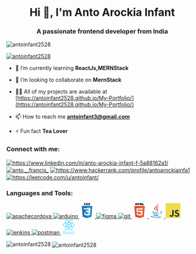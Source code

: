 <h1 align="center">Hi 👋, I'm Anto Arockia Infant</h1>
<h3 align="center">A passionate frontend developer from India</h3>

<p align="left"> <img src="https://komarev.com/ghpvc/?username=antoinfant2528&label=Profile%20views&color=0e75b6&style=flat" alt="antoinfant2528" /> </p>

<p align="left"> <a href="https://github.com/ryo-ma/github-profile-trophy"><img src="https://github-profile-trophy.vercel.app/?username=antoinfant2528" alt="antoinfant2528" /></a> </p>

- 🌱 I’m currently learning **ReactJs,MERNStack**

- 👯 I’m looking to collaborate on **MernStack**

- 👨‍💻 All of my projects are available at [https://antoinfant2528.github.io/My-Portfolio/](https://antoinfant2528.github.io/My-Portfolio/)

- 📫 How to reach me **antoinfant3@gmail.com**

- ⚡ Fun fact **Tea Lover**

<h3 align="left">Connect with me:</h3>
<p align="left">
<a href="https://linkedin.com/in/https://www.linkedin.com/in/anto-arockia-infant-f-5a88162a1/" target="blank"><img align="center" src="https://raw.githubusercontent.com/rahuldkjain/github-profile-readme-generator/master/src/images/icons/Social/linked-in-alt.svg" alt="https://www.linkedin.com/in/anto-arockia-infant-f-5a88162a1/" height="30" width="40" /></a>
<a href="https://instagram.com/anto._.francis_" target="blank"><img align="center" src="https://raw.githubusercontent.com/rahuldkjain/github-profile-readme-generator/master/src/images/icons/Social/instagram.svg" alt="anto._.francis_" height="30" width="40" /></a>
<a href="https://www.hackerrank.com/https://www.hackerrank.com/profile/antoarockiainfa1" target="blank"><img align="center" src="https://raw.githubusercontent.com/rahuldkjain/github-profile-readme-generator/master/src/images/icons/Social/hackerrank.svg" alt="https://www.hackerrank.com/profile/antoarockiainfa1" height="30" width="40" /></a>
<a href="https://www.leetcode.com/https://leetcode.com/u/antoinfant/" target="blank"><img align="center" src="https://raw.githubusercontent.com/rahuldkjain/github-profile-readme-generator/master/src/images/icons/Social/leet-code.svg" alt="https://leetcode.com/u/antoinfant/" height="30" width="40" /></a>
</p>

<h3 align="left">Languages and Tools:</h3>
<p align="left"> <a href="https://cordova.apache.org/" target="_blank" rel="noreferrer"> <img src="https://www.vectorlogo.zone/logos/apache_cordova/apache_cordova-icon.svg" alt="apachecordova" width="40" height="40"/> </a> <a href="https://www.arduino.cc/" target="_blank" rel="noreferrer"> <img src="https://cdn.worldvectorlogo.com/logos/arduino-1.svg" alt="arduino" width="40" height="40"/> </a> <a href="https://www.w3schools.com/css/" target="_blank" rel="noreferrer"> <img src="https://raw.githubusercontent.com/devicons/devicon/master/icons/css3/css3-original-wordmark.svg" alt="css3" width="40" height="40"/> </a> <a href="https://www.figma.com/" target="_blank" rel="noreferrer"> <img src="https://www.vectorlogo.zone/logos/figma/figma-icon.svg" alt="figma" width="40" height="40"/> </a> <a href="https://git-scm.com/" target="_blank" rel="noreferrer"> <img src="https://www.vectorlogo.zone/logos/git-scm/git-scm-icon.svg" alt="git" width="40" height="40"/> </a> <a href="https://www.w3.org/html/" target="_blank" rel="noreferrer"> <img src="https://raw.githubusercontent.com/devicons/devicon/master/icons/html5/html5-original-wordmark.svg" alt="html5" width="40" height="40"/> </a> <a href="https://www.java.com" target="_blank" rel="noreferrer"> <img src="https://raw.githubusercontent.com/devicons/devicon/master/icons/java/java-original.svg" alt="java" width="40" height="40"/> </a> <a href="https://developer.mozilla.org/en-US/docs/Web/JavaScript" target="_blank" rel="noreferrer"> <img src="https://raw.githubusercontent.com/devicons/devicon/master/icons/javascript/javascript-original.svg" alt="javascript" width="40" height="40"/> </a> <a href="https://www.jenkins.io" target="_blank" rel="noreferrer"> <img src="https://www.vectorlogo.zone/logos/jenkins/jenkins-icon.svg" alt="jenkins" width="40" height="40"/> </a> <a href="https://postman.com" target="_blank" rel="noreferrer"> <img src="https://www.vectorlogo.zone/logos/getpostman/getpostman-icon.svg" alt="postman" width="40" height="40"/> </a> <a href="https://reactjs.org/" target="_blank" rel="noreferrer"> <img src="https://raw.githubusercontent.com/devicons/devicon/master/icons/react/react-original-wordmark.svg" alt="react" width="40" height="40"/> </a> </p>

<p><img align="left" src="https://github-readme-stats.vercel.app/api/top-langs?username=antoinfant2528&show_icons=true&locale=en&layout=compact" alt="antoinfant2528" /></p>

<p>&nbsp;<img align="center" src="https://github-readme-stats.vercel.app/api?username=antoinfant2528&show_icons=true&locale=en" alt="antoinfant2528" /></p>
